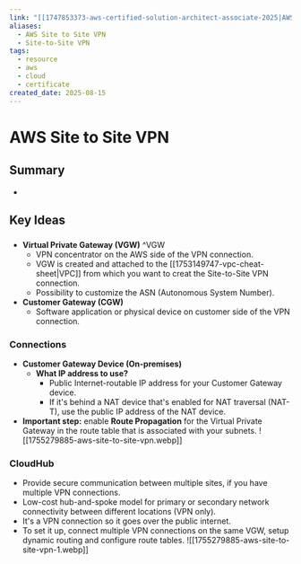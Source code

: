 ```yaml
---
link: "[[1747853373-aws-certified-solution-architect-associate-2025|AWS Certified Solution Architect Associate 2025]]"
aliases:
  - AWS Site to Site VPN
  - Site-to-Site VPN
tags:
  - resource
  - aws
  - cloud
  - certificate
created_date: 2025-08-15
---
```

# AWS Site to Site VPN
## Summary
- 
## Key Ideas
### 
- **Virtual Private Gateway (VGW)** ^VGW
	- VPN concentrator on the AWS side of the VPN connection.
	- VGW is created and attached to the [[1753149747-vpc-cheat-sheet|VPC]] from which you want to creat the Site-to-Site VPN connection.
	- Possibility to customize the ASN (Autonomous System Number).
- **Customer Gateway (CGW)**
	- Software application or physical device on customer side of the VPN connection.
### Connections
- **Customer Gateway Device (On-premises)**
	- **What IP address to use?**
		- Public Internet-routable IP address for your Customer Gateway device.
		- If it's behind a NAT device that's enabled for NAT traversal (NAT-T), use the public IP address of the NAT device.
- **Important step:** enable **Route Propagation** for the Virtual Private Gateway in the route table that is associated with your subnets.
![[1755279885-aws-site-to-site-vpn.webp]]

### CloudHub
- Provide secure communication between multiple sites, if you have multiple VPN connections.
- Low-cost hub-and-spoke model for primary or secondary network connectivity between different locations (VPN only).
- It's a VPN connection so it goes over the public internet.
- To set it up, connect multiple VPN connections on the same VGW, setup dynamic routing and configure route tables.
![[1755279885-aws-site-to-site-vpn-1.webp]]



